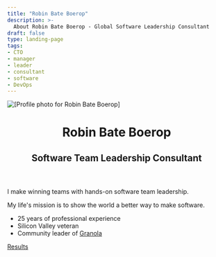 ```yaml
---
title: "Robin Bate Boerop"
description: >-
  About Robin Bate Boerop - Global Software Leadership Consultant
draft: false
type: landing-page
tags:
- CTO
- manager
- leader
- consultant
- software
- DevOps
---
```


<div
 id="main-flex-container"
 class="flex-l pa3 mw8 center"
 ><div
   id="image-container"
   class="w-50-l flex justify-center justify-end-l mr3-l"
   ><img
     id="image-robinbb-profile"
     alt="[Profile photo for Robin Bate Boerop]"
     class="dtc br2"
     style="max-height: 600px;"
     src="/images/robinbb-profile-photo-bw.jpeg"
     >
  </div>
  <div
   id="text-container"
   class="w-50-l mw7 pb2"
   ><header
     id="about-header"
     class="bt mt3 mt0-l"
     ><h1
       id="about-title"
       class="f1 lh-title mt0 mb1"
       >Robin Bate Boerop</h1>
      <h2>Software Team Leadership Consultant</h2>
    </header>
    <div
     id="default-single-content-wrapper"
     class="nested-copy-line-height lh-copy f4 nested-links nested-img"
     >

I make winning teams with hands-on software team leadership.

My life's mission is to show the world a better way to make software.

- 25 years of professional experience
- Silicon Valley veteran
- Community leader of <a href="https://granola.team" target="_blank">Granola</a> 

<a href="/results/" class="button f3 ph3 pv1 br3 b">Results</a>

</div>
</div>
</div>
